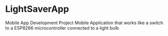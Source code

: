 # LightSaverApp
Mobile App Development Project
Mobile Application that works like a switch to a ESP8266 microcontroller connected to a light bulb
